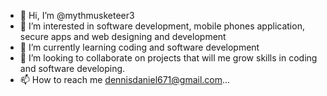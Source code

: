 - 👋 Hi, I’m @mythmusketeer3
- 👀 I’m interested in software development, mobile phones application, secure apps and web designing and development
- 🌱 I’m currently learning coding and software development
- 💞️ I’m looking to collaborate on projects that  will me grow skills in coding and software developing.
- 📫 How to reach me dennisdaniel671@gmail.com...

<!---
mythmusketeer3/mythmusketeer3 is a ✨ special ✨ repository because its `README.md` (this file) appears on your GitHub profile.
You can click the Preview link to take a look at your changes.
--->
